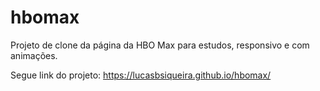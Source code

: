 # hbomax

Projeto de clone da página da HBO Max para estudos, responsivo e com animações. 

Segue link do projeto: https://lucasbsiqueira.github.io/hbomax/
